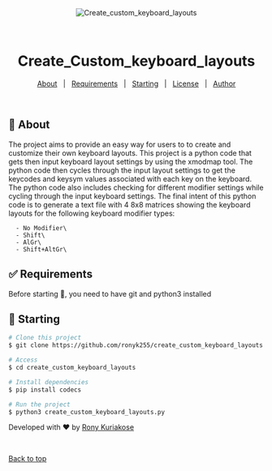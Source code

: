 <div align="center" id="top"> 
  <img src="./.github/app.gif" alt="Create_custom_keyboard_layouts" />

  &#xa0;

  <!-- <a href="https://create_custom_keyboard_layouts.netlify.app">Demo</a> -->
</div>

<h1 align="center">Create_Custom_keyboard_layouts</h1>

<p align="center">
 </p>

<!-- Status -->

<!-- <h4 align="center"> 
	🚧  Create_custom_keyboard_layouts 🚀 Under construction...  🚧
</h4> 

<hr> -->

<p align="center">
  <a href="#dart-about">About</a> &#xa0; | &#xa0; 
  <a href="#white_check_mark-requirements">Requirements</a> &#xa0; | &#xa0;
  <a href="#checkered_flag-starting">Starting</a> &#xa0; | &#xa0;
  <a href="#memo-license">License</a> &#xa0; | &#xa0;
  <a href="https://github.com/{{YOUR_GITHUB_USERNAME}}" target="_blank">Author</a>
</p>

<br>

## :dart: About ##

The project  aims to provide an easy way for users to to  create and customize their own keyboard layouts.
This project is a python code that gets then input keyboard layout settings by using the xmodmap tool. 
The python code then cycles through the input layout settings to get the keycodes and keysym values  associated with each key on the keyboard. 
The python code also includes checking for different modifier settings while cycling through the input keyboard settings.
The final intent of this python code is to generate a text file with 4 8x8 matrices showing the keyboard layouts for the following keyboard modifier types:

      - No Modifier\
      - Shift\
      - AlGr\
      - Shift+AltGr\

## :white_check_mark: Requirements ##

Before starting :checkered_flag:, you need to have git and python3 installed

## :checkered_flag: Starting ##

```bash
# Clone this project
$ git clone https://github.com/ronyk255/create_custom_keyboard_layouts

# Access
$ cd create_custom_keyboard_layouts

# Install dependencies
$ pip install codecs

# Run the project
$ python3 create_custom_keyboard_layouts.py

```

Developed with :heart: by <a href="https://github.com/ronyk255" target="_blank">Rony Kuriakose</a>

&#xa0;

<a href="#top">Back to top</a>
